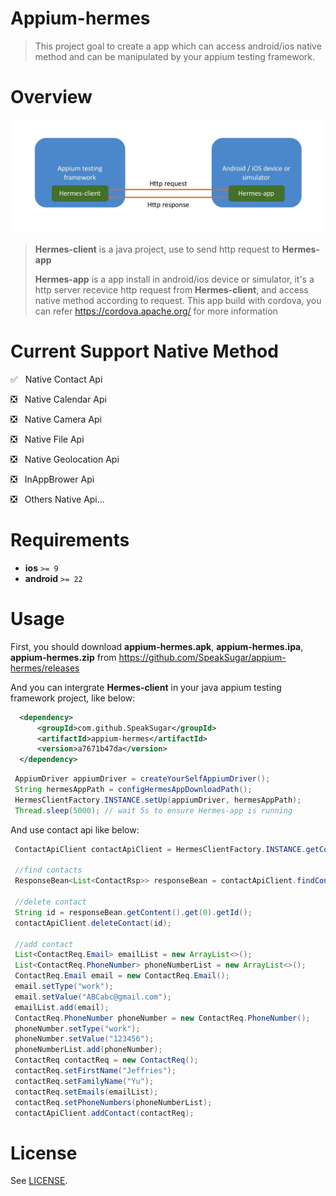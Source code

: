 # Appium-hermes

> This project goal to create a app which can access android/ios native method and can be manipulated by your appium testing framework.

# Overview

![overview](overview.png)

> **Hermes-client** is a java project, use to send http request to **Hermes-app**
> 
> **Hermes-app** is a app install in android/ios device or simulator, it's a http server recevice http request from **Hermes-client**, and access native method according to request. This app build with cordova, you can refer https://cordova.apache.org/ for more information

# Current Support Native Method
✅ &nbsp; Native Contact Api

❎ &nbsp; Native Calendar Api

❎ &nbsp; Native Camera Api

❎ &nbsp; Native File Api

❎ &nbsp; Native Geolocation Api

❎ &nbsp; InAppBrower Api

❎ &nbsp; Others Native Api...

# Requirements
- **ios** `>= 9`
- **android** `>= 22`

# Usage
First, you should download **appium-hermes.apk**, **appium-hermes.ipa**, **appium-hermes.zip** from https://github.com/SpeakSugar/appium-hermes/releases

And you can intergrate **Hermes-client** in your java appium testing framework project, like below:
```xml
  <dependency>
      <groupId>com.github.SpeakSugar</groupId>
      <artifactId>appium-hermes</artifactId>
      <version>a7671b47da</version>
  </dependency>
```
```java
 AppiumDriver appiumDriver = createYourSelfAppiumDriver();
 String hermesAppPath = configHermesAppDownloadPath();
 HermesClientFactory.INSTANCE.setUp(appiumDriver, hermesAppPath);
 Thread.sleep(5000); // wait 5s to ensure Hermes-app is running
```

And use contact api like below:
```java
 ContactApiClient contactApiClient = HermesClientFactory.INSTANCE.getContactApiClient();
 
 //find contacts
 ResponseBean<List<ContactRsp>> responseBean = contactApiClient.findContact();
 
 //delete contact
 String id = responseBean.getContent().get(0).getId();
 contactApiClient.deleteContact(id);
 
 //add contact
 List<ContactReq.Email> emailList = new ArrayList<>();
 List<ContactReq.PhoneNumber> phoneNumberList = new ArrayList<>();
 ContactReq.Email email = new ContactReq.Email();
 email.setType("work");
 email.setValue("ABCabc@gmail.com");
 emailList.add(email);
 ContactReq.PhoneNumber phoneNumber = new ContactReq.PhoneNumber();
 phoneNumber.setType("work");
 phoneNumber.setValue("123456");
 phoneNumberList.add(phoneNumber);
 ContactReq contactReq = new ContactReq();
 contactReq.setFirstName("Jeffries");
 contactReq.setFamilyName("Yu");
 contactReq.setEmails(emailList);
 contactReq.setPhoneNumbers(phoneNumberList);
 contactApiClient.addContact(contactReq);
```
# License

See [LICENSE](LICENSE).
